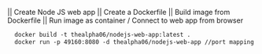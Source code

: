 ||  Create Node JS web app
||  Create a Dockerfile
||  Build image from Dockerfile
||  Run image as container
\/  Connect to web app from browser

```dockerfile
  docker build -t thealpha06/nodejs-web-app:latest .
  docker run -p 49160:8080 -d thealpha06/nodejs-web-app //port mapping
```